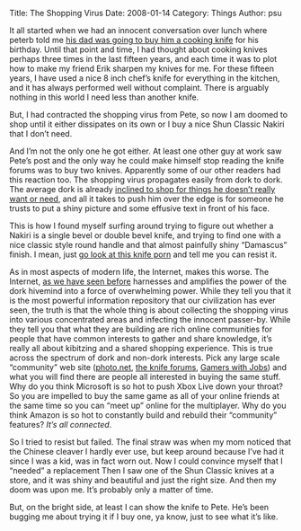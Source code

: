 Title: The Shopping Virus
Date: 2008-01-14
Category: Things
Author: psu

<p>It all started when we had an innocent conversation over lunch where peterb told me <a href="http://tleaves.com/2008/01/07/beautiful-sharp-and-mine/index.html">his dad was going to buy him a cooking knife</a> for his birthday. Until that point and time, I had thought about cooking knives perhaps three times in the last fifteen years, and each time it was to plot how to make my friend Erik sharpen my knives for me. For these fifteen years, I have used a nice 8 inch chef&#8217;s knife for everything in the kitchen, and it has always performed well without complaint. There is arguably nothing in this world I need less than another knife.</p>
<p>But, I had contracted the shopping virus from Pete, so now I am doomed to shop until it either dissipates on its own or I buy a nice Shun Classic Nakiri that I don&#8217;t need.

<p>And I&#8217;m not the only one he got either. At least one other guy at work saw Pete&#8217;s post and the only way he could make himself stop reading the knife forums was to buy two knives. Apparently some of our other readers had this reaction too. The shopping virus propagates easily from dork to dork. The average dork is already <a href="http://mutable-states.com/advanced-stage-hobbyist-consumption-syndrome.html">inclined to shop for things he doesn&#8217;t really want or need</a>, and all it takes to push him over the edge is for someone he trusts to put a shiny picture and some effusive text in front of his face.</p>

<p>This is how I found myself surfing around trying to figure out whether a Nakiri is a single bevel or double bevel knife, and trying to find one with a nice classic style round handle and that almost painfully shiny &#8220;Damascus&#8221; finish. I mean, just <a href="http://www.japanesechefsknife.com/HDSeries.html">go look at this knife porn</a> and tell me you can resist it.</p>

<p>As in most aspects of modern life, the Internet, makes this worse. The Internet, <a href="http://mutable-states.com/wwddocd-world-wide-distributed-dork-ocd.html">as we have seen before</a> harnesses and amplifies the power of the dork hivemind into a force of overwhelming power. While they tell you that it is the most powerful information repository that our civilization has ever seen, the truth is that the whole thing is about collecting the shopping virus into various concentrated areas and infecting the innocent passer-by. While they tell you that what they are building are rich online communities for people that have common interests to gather and share knowledge, it&#8217;s really all about kibitzing and a shared shopping experience. This is true across the spectrum of dork and non-dork interests. Pick any large scale &#8220;community&#8221; web site (<a href="http://photo.net/">photo.net</a>, <a href="http://www.knifeforums.com/">the knife forums</a>, <a href="http://www.gamerswithjobs.com/">Gamers with Jobs</a>) and what you will find there are people all interested in buying the same stuff. Why do you think Microsoft is so hot to push Xbox Live down your throat? So you are impelled to buy the same game as all of your online friends at the same time so you can &#8220;meet up&#8221; online for the multiplayer. Why do you think Amazon is so hot to constantly build and rebuild their &#8220;community&#8221; features? <em>It&#8217;s all connected</em>.</p>

<p>So I tried to resist but failed. The final straw was when my mom noticed that the Chinese cleaver I hardly ever use, but keep around because I&#8217;ve had it since I was a kid, was in fact worn out. Now I could convince myself that I &#8220;needed&#8221; a replacement Then I saw one of the Shun Classic knives at a store, and it was shiny and beautiful and just the right size. And then my doom was upon me. It&#8217;s probably only a matter of time.</p>

<p>But, on the bright side, at least I can show the knife to Pete. He&#8217;s been bugging me about trying it if I buy one, ya know, just to see what it&#8217;s like.</p>
	
												